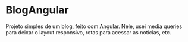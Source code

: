 # BlogAngular
Projeto simples de um blog, feito com Angular. Nele, usei media queries para deixar o layout responsivo, rotas para acessar as notícias, etc.
